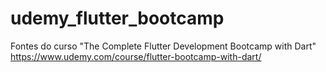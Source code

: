 # udemy_flutter_bootcamp
Fontes do curso "The Complete Flutter Development Bootcamp with Dart"
https://www.udemy.com/course/flutter-bootcamp-with-dart/
